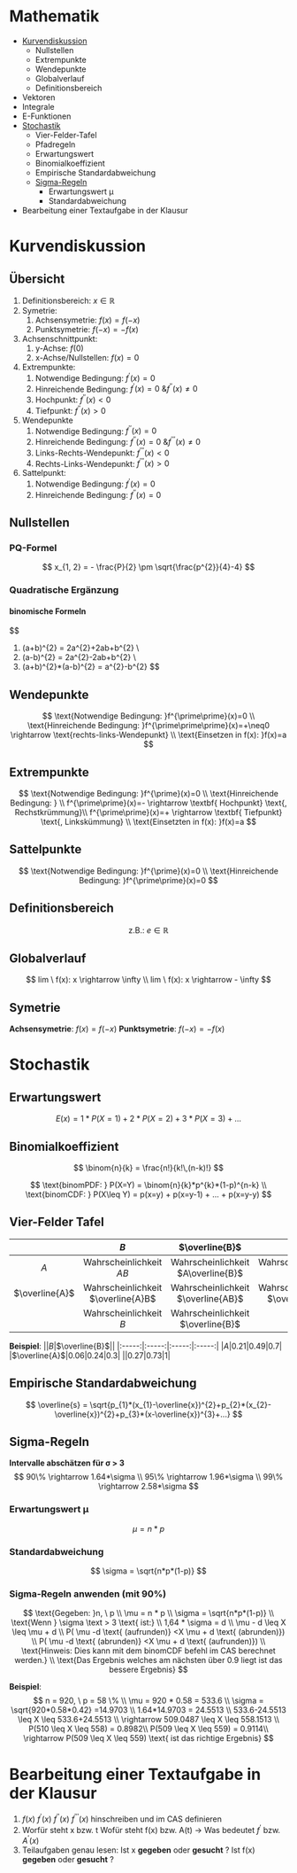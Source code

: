 # Mathematik

- [Kurvendiskussion](#kurvendiskussion)
	- Nullstellen
	- Extrempunkte
	- Wendepunkte
	- Globalverlauf
	- Definitionsbereich
- Vektoren
- Integrale
- E-Funktionen
- [Stochastik](#stochastik)
	- Vier-Felder-Tafel
	- Pfadregeln
	- Erwartungswert
	- Binomialkoeffizient
	- Empirische Standardabweichung
	- [Sigma-Regeln](#sigma-regeln)
		-  Erwartungswert μ
		- Standardabweichung
- Bearbeitung einer Textaufgabe in der Klausur

# Kurvendiskussion
## Übersicht
1. Definitionsbereich: $x \in \mathbb{R}$
2. Symetrie:
	1. Achsensymetrie: $f(x) = f(-x)$
	2. Punktsymetrie: $f(-x) = -f(x)$
3. Achsenschnittpunkt:
	1. y-Achse: $f(0)$
	2. x-Achse/Nullstellen: $f(x)=0$
4. Extrempunkte:
	1. Notwendige Bedingung: $f^{\prime}(x)=0$
	2. Hinreichende Bedingung: $f^{\prime}(x)=0 \ \& f^{\prime\prime}(x) \neq0$
	3. Hochpunkt: $f^{\prime\prime}(x) < 0$
	4. Tiefpunkt: $f^{\prime\prime}(x)>0$
5. Wendepunkte
	1. Notwendige Bedingung: $f^{\prime\prime}(x)=0$
	2. Hinreichende Bedingung: $f^{\prime\prime}(x)=0 \ \& f^{\prime\prime\prime}(x) \neq0$
	3. Links-Rechts-Wendepunkt: $f^{\prime\prime\prime}(x) < 0$
	4. Rechts-Links-Wendepunkt: $f^{\prime\prime\prime}(x)>0$
6. Sattelpunkt:
	1. Notwendige Bedingung: $f^{\prime}(x)=0$
	2. Hinreichende Bedingung: $f^{\prime\prime}(x)=0$
## Nullstellen
### PQ-Formel
$$
x_{1, 2} = - \frac{P}{2} \pm \sqrt{\frac{p^{2}}{4}-4}
$$
### Quadratische Ergänzung
#### binomische Formeln
$$
1. (a+b)^{2} = 2a^{2}+2ab+b^{2} \\
2. (a-b)^{2} = 2a^{2}-2ab+b^{2} \\
3. (a+b)^{2}*(a-b)^{2}  = a^{2}-b^{2}
$$
## Wendepunkte
$$
\text{Notwendige Bedingung: }f^{\prime\prime}(x)=0 \\
\text{Hinreichende Bedingung: }f^{\prime\prime\prime}(x)=+\neq0 \rightarrow \text{rechts-links-Wendepunkt} \\
\text{Einsetzen in f(x): }f(x)=a
$$
## Extrempunkte
$$
\text{Notwendige Bedingung: }f^{\prime}(x)=0 \\
\text{Hinreichende Bedingung: } \\
f^{\prime\prime}(x)=- \rightarrow  \textbf{ Hochpunkt}  \text{, Rechstkrümmung}\\
f^{\prime\prime}(x)=+ \rightarrow  \textbf{ Tiefpunkt} \text{, Linkskümmung} \\
\text{Einsetzten in f(x): }f(x)=a
$$
## Sattelpunkte
$$
\text{Notwendige Bedingung: }f^{\prime}(x)=0 \\
\text{Hinreichende Bedingung: }f^{\prime\prime}(x)=0
$$
## Definitionsbereich
$$
 \text{z.B.: }e\in \mathbb{R}
$$
## Globalverlauf
$$
lim \ f(x): x \rightarrow \infty \\
lim \ f(x): x \rightarrow - \infty
$$
## Symetrie
**Achsensymetrie**: $f(x) = f(-x)$
**Punktsymetrie**: $f(-x) = -f(x)$


# Stochastik
## Erwartungswert
$$
E(x) = 1 * P(X = 1) + 2 * P(X = 2) + 3* P(X = 3) + ...
$$
## Binomialkoeffizient
$$
\binom{n}{k} =  \frac{n!}{k!\,(n-k)!}
$$

$$
\text{binomPDF: } P(X=Y) = \binom{n}{k}*p^{k}*(1-p)^{n-k} \\
\text{binomCDF: } P(X\leq Y) = p(x=y) + p(x=y-1) + ... + p(x=y-y)
$$

## Vier-Felder Tafel

||$B$|$\overline{B}$||
|:-----:|:-----:|:-----:|:-----:|
|$A$|Wahrscheinlichkeit $AB$|Wahrscheinlichkeit $A\overline{B}$|Wahrscheinlichkeit $A$|
|$\overline{A}$|Wahrscheinlichkeit $\overline{A}B$|Wahrscheinlichkeit $\overline{AB}$|Wahrscheinlichkeit $\overline{A}$|
||Wahrscheinlichkeit $B$|Wahrscheinlichkeit $\overline{B}$|$1$|

**Beispiel**:
||$B$|$\overline{B}$||
|:-----:|:-----:|:-----:|:-----:|
|$A$|$0.21$|$0.49$|$0.7$|
|$\overline{A}$|$0.06$|$0.24$|$0.3$|
||$0.27$|$0.73$|$1$|

## Empirische Standardabweichung
$$
\overline{s} = \sqrt{p_{1}*(x_{1}-\overline{x})^{2}+p_{2}*(x_{2}-\overline{x})^{2}+p_{3}*(x-\overline{x})^{3}+...}
$$

## Sigma-Regeln
**Intervalle abschätzen für σ > 3**
$$
90\% \rightarrow 1.64*\sigma \\
95\% \rightarrow 1.96*\sigma \\
99\% \rightarrow 2.58*\sigma
$$
### Erwartungswert μ
$$
\mu = n*p
$$

### Standardabweichung
$$
\sigma = \sqrt{n*p*(1-p)}
$$

### Sigma-Regeln anwenden (mit 90%)
$$
\text{Gegeben: }n, \ p \\
\mu = n * p \\
\sigma = \sqrt{n*p*(1-p)} \\
\text{Wenn } \sigma \text > 3 \text{ ist:} \\
1,64 * \sigma = d \\
\mu - d \leq X \leq \mu + d \\
P( \mu -d \text{ (aufrunden)} <X \mu + d \text{ (abrunden)}) \\
P( \mu -d \text{ (abrunden)} <X \mu + d \text{ (aufrunden)}) \\
\text{Hinweis: Dies kann mit dem binomCDF befehl im CAS berechnet werden.} \\
\text{Das Ergebnis welches am nächsten über 0.9 liegt ist das bessere Ergebnis}
$$

**Beispiel**:
$$
n = 920, \ p = 58 \% \\
\mu = 920 * 0.58 = 533.6 \\
\sigma = \sqrt{920*0.58*0.42} =14.9703 \\
1.64*14.9703 = 24.5513 \\
533.6-24.5513 \leq X \leq 533.6+24.5513 \\
\rightarrow 509.0487 \leq X \leq 558.1513 \\
P(510 \leq X \leq 558) = 0.8982\\
P(509 \leq X \leq 559) = 0.9114\\
\rightarrow P(509 \leq X \leq 559) \text{ ist das richtige Ergebnis}
$$
# Bearbeitung einer Textaufgabe in der Klausur
1. $f(x)$ 
	$f^{\prime}(x)$
	$f^{\prime\prime}(x)$
	$f^{\prime\prime\prime}(x)$
	hinschreiben und im CAS definieren
2. Worfür steht x bzw. t
	Wofür steht f(x) bzw. A(t)
	&rarr; Was bedeutet $f^{\prime}$ bzw. $A^{\prime}(x)$
3. Teilaufgaben genau lesen:
	Ist x **gegeben** oder **gesucht** ?
	Ist f(x) **gegeben** oder **gesucht** ?
